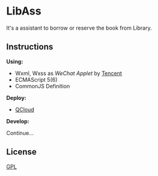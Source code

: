 # LibAss

It's a assistant to borrow or reserve the book from Library.

## Instructions

**Using:**

* Wxml, Wxss as *WeChat Applet* by [Tencent](https://mp.weixin.qq.com/debug/wxadoc/introduction/index.html)
* ECMAScript 5(6)
* CommonJS Definition

**Deploy:**

* [QCloud](https://www.qcloud.com)

**Develop:**

Continue...

## License

[GPL](https://github.com/mnichangxin/LibAss/blob/master/COPYING)
